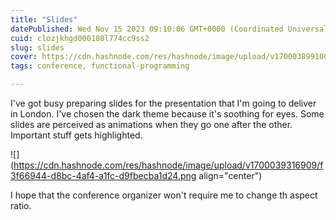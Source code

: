 ```yaml
---
title: "Slides"
datePublished: Wed Nov 15 2023 09:10:06 GMT+0000 (Coordinated Universal Time)
cuid: clozjkhgd000108l774cc9ss2
slug: slides
cover: https://cdn.hashnode.com/res/hashnode/image/upload/v1700038991004/f80db38d-c6a4-488e-a046-91116a288c04.jpeg
tags: conference, functional-programming

---
```


I've got busy preparing slides for the presentation that I'm going to deliver in London. I've chosen the dark theme because it's soothing for eyes. Some slides are perceived as animations when they go one after the other. Important stuff gets highlighted.

![](https://cdn.hashnode.com/res/hashnode/image/upload/v1700039316909/f3f66944-d8bc-4af4-a1fc-d9fbecba1d24.png align="center")

I hope that the conference organizer won't require me to change th aspect ratio.